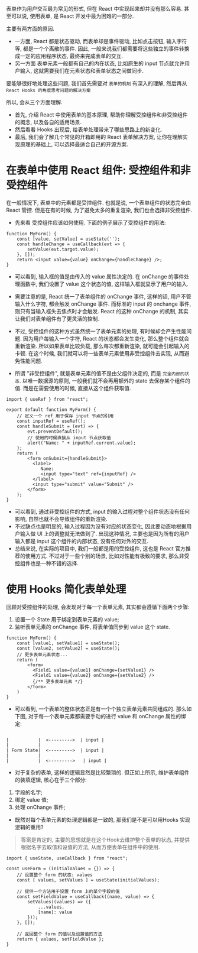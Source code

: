 表单作为用户交互最为常见的形式, 但在 React 中实现起来却并没有那么容易. 甚至可以说, 使用表单, 是 React 开发中最为困难的一部分.  

主要有两方面的原因.
 * 一方面, React 都是状态驱动, 而表单却是事件驱动, 比如点击按钮, 输入字符等, 都是一个个离散的事件. 因此, 一般来说我们都需要将这些独立的事件转换成一定的应用程序状态, 最终来完成表单的交互.   
 * 另一方面 表单元素一般都有自己的内在状态, 比如原生的 input 节点就允许用户输入, 这就需要我们在元素状态和表单状态之间做同步.   

要能够很好地处理这些问题, 我们首先需要对 `表单的机制` 有深入的理解, 然后再从 `React Hooks 的角度思考问题的解决方案 `   

所以, 会从三个方面理解.   
* 首先, 介绍 React 中使用表单的基本原理, 帮助你理解受控组件和非受控组件的概念, 以及各自的适用场景.   
* 然后看看 Hooks 出现后, 给表单处理带来了哪些思路上的新变化.  
* 最后, 我们会了解几个常见的开箱即用的 React 表单解决方案, 让你在理解实现原理的基础上, 可以选择最适合自己的开源方案.  

# 在表单中使用 React 组件: 受控组件和非受控组件   
在一般情况下, 表单中的元素都是受控组件. 也就是说, 一个表单组件的状态完全由 React 管控. 但是在有的时候, 为了避免太多的重复渲染, 我们也会选择非受控组件.   

* 先来看 受控组件应该如何使用. 下面的例子展示了受控组件的用法:  
```
function MyForm() {
    const [value, setValue] = useState('');
    const handleChange = useCallback(evt => {
        setValue(evt.target.value);
    }, []);
    return <input value={value} onChange={handleChange} />;
}
```   
 * 可以看到, 输入框的值是由传入的 value 属性决定的. 在 onChange 的事件处理函数中, 我们设置了 value 这个状态的值, 这样输入框就显示了用户的输入.   
  * 需要注意的是, React 统一了表单组件的 onChange 事件, 这样的话, 用户不管输入什么字符, 都会触发 onChange 事件. 而标准的 input 的 onchange 事件, 则只有当输入框失去焦点时才会触发. React 的这种 onChange 的机制, 其实让我们对表单组件有了更灵活的控制.   
  * 不过, 受控组件的这种方式虽然统一了表单元素的处理, 有时候却会产生性能问题. 因为用户每输入一个字符, React 的状态都会发生变化, 那么整个组件就会重新渲染. 所以如果表单比较负载, 那么每次都重新渲染, 就可能会引起输入的卡顿. 在这个时候, 我们就可以将一些表单元素使用非受控组件去实现, 从而避免性能问题.  

* 所谓 "非受控组件", 就是表单元素的值不是由父组件决定的, 而是 `完全内部的状态`. 以唯一数据源的原则, 一般我们就不会再用额外的 state 去保存某个组件的值. 而是在需要使用的时候, 直接从这个组件获取值.   
```
import { useRef } from "react";

export default function MyForm() {
    // 定义一个 ref 用于保存 input 节点的引用
    const inputRef = useRef();
    const handleSubmit = (evt) => {
        evt.preventDefault();
        // 使用的时候直接从 input 节点获取值
        alert("Name: " + inputRef.current.value);
    };
    return (
        <form onSubmit={handleSubmit}>
          <label>
             Name:
             <input type="text" ref={inputRef} />
          </label>
          <input type="submit" value="Submit" />
        </form>
    );
}
```    
 * 可以看到, 通过非受控组件的方式, input 的输入过程对整个组件状态没有任何影响, 自然也就不会导致组件的重新渲染.
 * 不过缺点也是明显的, 输入过程因为没有对应的状态变化, 因此要动态地根据用户输入做 UI 上的调整就无法做到了. 出现这种情况, 主要也是因为所有的用户输入都是 input 这个组件的内部状态, 没有任何对外的交互.  
 * 总结来说, 在实际的项目中, 我们一般都是用的受控组件, 这也是 React 官方推荐的使用方式. 不过对于一些个别的场景, 比如对性能有极致的要求, 那么非受控组件也是一种不错的选择.  

 # 使用 Hooks 简化表单处理  
  回顾对受控组件的处理, 会发现对于每一个表单元素, 其实都会遵循下面两个步骤:  
  1. 设置一个 State 用于绑定到表单元素的 value; 
  2. 监听表单元素的 onChange 事件, 将表单值同步到 value 这个 state.  
  ```
  function MyForm() {
      const [value1, setValue1] = useState();
      const [value2, setValue2] = useState();
      // 更多表单元素状态...
      return (
          <form>
            <Field1 value={value1} onChange={setValue1} />
            <Field1 value={value2} onChange={setValue2} />
            {/** 更多表单元素 */}
          </form>
      )
  }
  ```   
   * 可以看到, 一个表单的整体状态正是有一个个独立表单元素共同组成的. 那么如下图, 对于每一个表单元素都需要手动的进行 value 和 onChange 属性的绑定:  
   ```

   |           |  <--------->  | input |
   |           |  
   | Form State|  <--------->  | input |
   |           |
   |           |  <--------->   | input |
   ```   
   * 对于复杂的表单, 这样的逻辑显然是比较繁琐的. 但正如上所示, 维护表单组件的装填逻辑, 核心在于三个部分:  
   1. 字段的名字;
   2. 绑定 value 值;
   3. 处理 onChange 事件;
   * 既然对每个表单元素的处理逻辑都是一致的, 那我们是不是可以用Hooks 实现逻辑的重用?  
   > 答案是肯定的, 主要的思想就是在这个Hook去维护整个表单的状态, 并提供根据名字去取值和设值的方法, 从而方便表单在组件中的使用.   
   ```
   import { useState, useCallback } from "react";

   const useForm = (initialValues = {}) => {
       // 设置整个 form 的状态: values 
       const [ values, setValues ] = useState(initialValues);

       // 提供一个方法用于设置 form 上的某个字段的值
       const setFieldValue = useCallback((name, value) => {
           setValues((values) => ({
               ...values,
               [name]: value
           }));
       }, []);

       // 返回整个 form 的值以及设置值的方法
       return { values, setFieldValue };
   }
   ```  

